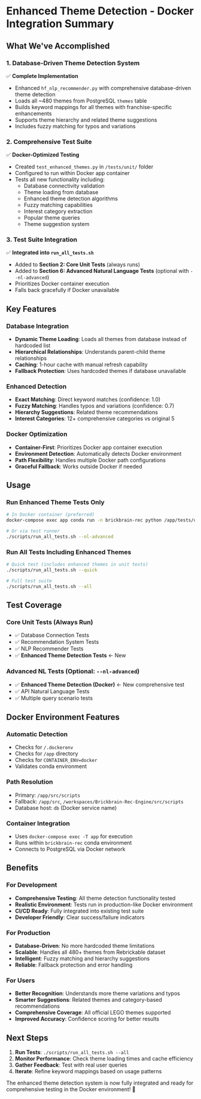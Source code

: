 # Enhanced Theme Detection - Docker Integration Summary

## What We've Accomplished

### 1. **Database-Driven Theme Detection System** 
✅ **Complete Implementation**
- Enhanced `hf_nlp_recommender.py` with comprehensive database-driven theme detection
- Loads all ~480 themes from PostgreSQL `themes` table
- Builds keyword mappings for all themes with franchise-specific enhancements
- Supports theme hierarchy and related theme suggestions
- Includes fuzzy matching for typos and variations

### 2. **Comprehensive Test Suite**
✅ **Docker-Optimized Testing**
- Created `test_enhanced_themes.py` in `/tests/unit/` folder
- Configured to run within Docker app container
- Tests all new functionality including:
  - Database connectivity validation
  - Theme loading from database
  - Enhanced theme detection algorithms
  - Fuzzy matching capabilities
  - Interest category extraction
  - Popular theme queries
  - Theme suggestion system

### 3. **Test Suite Integration**
✅ **Integrated into `run_all_tests.sh`**
- Added to **Section 2: Core Unit Tests** (always runs)
- Added to **Section 6: Advanced Natural Language Tests** (optional with `--nl-advanced`)
- Prioritizes Docker container execution
- Falls back gracefully if Docker unavailable

## Key Features

### Database Integration
- **Dynamic Theme Loading**: Loads all themes from database instead of hardcoded list
- **Hierarchical Relationships**: Understands parent-child theme relationships
- **Caching**: 1-hour cache with manual refresh capability
- **Fallback Protection**: Uses hardcoded themes if database unavailable

### Enhanced Detection
- **Exact Matching**: Direct keyword matches (confidence: 1.0)
- **Fuzzy Matching**: Handles typos and variations (confidence: 0.7)
- **Hierarchy Suggestions**: Related theme recommendations
- **Interest Categories**: 12+ comprehensive categories vs original 5

### Docker Optimization
- **Container-First**: Prioritizes Docker app container execution
- **Environment Detection**: Automatically detects Docker environment
- **Path Flexibility**: Handles multiple Docker path configurations
- **Graceful Fallback**: Works outside Docker if needed

## Usage

### Run Enhanced Theme Tests Only
```bash
# In Docker container (preferred)
docker-compose exec app conda run -n brickbrain-rec python /app/tests/unit/test_enhanced_themes.py

# Or via test runner
./scripts/run_all_tests.sh --nl-advanced
```

### Run All Tests Including Enhanced Themes
```bash
# Quick test (includes enhanced themes in unit tests)
./scripts/run_all_tests.sh --quick

# Full test suite
./scripts/run_all_tests.sh --all
```

## Test Coverage

### Core Unit Tests (Always Run)
- ✅ Database Connection Tests
- ✅ Recommendation System Tests  
- ✅ NLP Recommender Tests
- ✅ **Enhanced Theme Detection Tests** ← New

### Advanced NL Tests (Optional: `--nl-advanced`)
- ✅ **Enhanced Theme Detection (Docker)** ← New comprehensive test
- ✅ API Natural Language Tests
- ✅ Multiple query scenario tests

## Docker Environment Features

### Automatic Detection
- Checks for `/.dockerenv`
- Checks for `/app` directory
- Checks for `CONTAINER_ENV=docker`
- Validates conda environment

### Path Resolution
- Primary: `/app/src/scripts`
- Fallback: `/app/src`, `/workspaces/Brickbrain-Rec-Engine/src/scripts` 
- Database host: `db` (Docker service name)

### Container Integration
- Uses `docker-compose exec -T app` for execution
- Runs within `brickbrain-rec` conda environment
- Connects to PostgreSQL via Docker network

## Benefits

### For Development
- **Comprehensive Testing**: All theme detection functionality tested
- **Realistic Environment**: Tests run in production-like Docker environment
- **CI/CD Ready**: Fully integrated into existing test suite
- **Developer Friendly**: Clear success/failure indicators

### For Production
- **Database-Driven**: No more hardcoded theme limitations
- **Scalable**: Handles all 480+ themes from Rebrickable dataset
- **Intelligent**: Fuzzy matching and hierarchy suggestions
- **Reliable**: Fallback protection and error handling

### For Users
- **Better Recognition**: Understands more theme variations and typos
- **Smarter Suggestions**: Related themes and category-based recommendations
- **Comprehensive Coverage**: All official LEGO themes supported
- **Improved Accuracy**: Confidence scoring for better results

## Next Steps

1. **Run Tests**: `./scripts/run_all_tests.sh --all`
2. **Monitor Performance**: Check theme loading times and cache efficiency
3. **Gather Feedback**: Test with real user queries
4. **Iterate**: Refine keyword mappings based on usage patterns

The enhanced theme detection system is now fully integrated and ready for comprehensive testing in the Docker environment! 🚀
